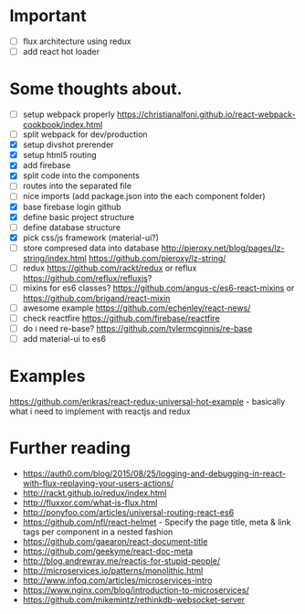 # Important

- [ ] flux architecture using redux
- [ ] add react hot loader

# Some thoughts about.

- [ ] setup webpack properly https://christianalfoni.github.io/react-webpack-cookbook/index.html
- [ ] split webpack for dev/production
- [x] setup divshot prerender
- [x] setup html5 routing
- [x] add firebase
- [x] split code into the components
- [ ] routes into the separated file
- [ ] nice imports (add package.json into the each component folder)
- [x] base firebase login github
- [x] define basic project structure
- [ ] define database structure
- [x] pick css/js framework (material-ui?)  
- [ ] store compresed data into database http://pieroxy.net/blog/pages/lz-string/index.html
      https://github.com/pieroxy/lz-string/
- [ ] redux https://github.com/rackt/redux or reflux https://github.com/reflux/refluxjs?
- [ ] mixins for es6 classes? https://github.com/angus-c/es6-react-mixins or https://github.com/brigand/react-mixin
- [ ] awesome example https://github.com/echenley/react-news/
- [ ] check reactfire https://github.com/firebase/reactfire
- [ ] do i need re-base? https://github.com/tylermcginnis/re-base
- [ ] add material-ui to es6

# Examples

https://github.com/erikras/react-redux-universal-hot-example - basically what i need to implement with
reactjs and redux

# Further reading

+ https://auth0.com/blog/2015/08/25/logging-and-debugging-in-react-with-flux-replaying-your-users-actions/
+ http://rackt.github.io/redux/index.html
+ http://fluxxor.com/what-is-flux.html
+ http://ponyfoo.com/articles/universal-routing-react-es6
+ https://github.com/nfl/react-helmet - Specify the page title, meta & link tags per component in a nested fashion
+ https://github.com/gaearon/react-document-title
+ https://github.com/geekyme/react-doc-meta
+ http://blog.andrewray.me/reactjs-for-stupid-people/
+ http://microservices.io/patterns/monolithic.html
+ http://www.infoq.com/articles/microservices-intro
+ https://www.nginx.com/blog/introduction-to-microservices/
+ https://github.com/mikemintz/rethinkdb-websocket-server
